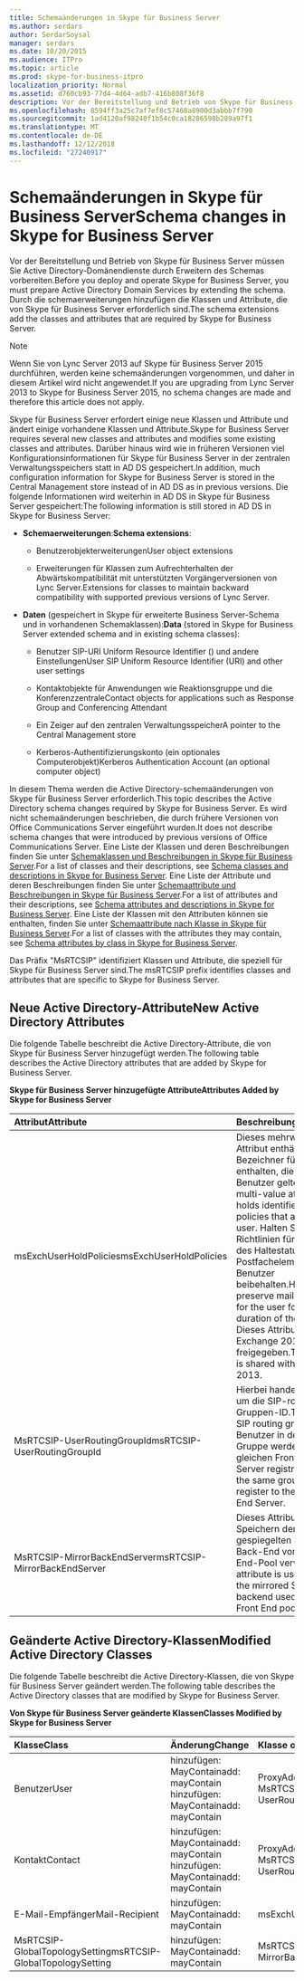```yaml
---
title: Schemaänderungen in Skype für Business Server
ms.author: serdars
author: SerdarSoysal
manager: serdars
ms.date: 10/20/2015
ms.audience: ITPro
ms.topic: article
ms.prod: skype-for-business-itpro
localization_priority: Normal
ms.assetid: d760cb93-77d4-4d64-adb7-416b808f36f8
description: Vor der Bereitstellung und Betrieb von Skype für Business Server müssen Sie Active Directory-Domänendienste durch Erweitern des Schemas vorbereiten. Durch die schemaerweiterungen hinzufügen die Klassen und Attribute, die von Skype für Business Server erforderlich sind.
ms.openlocfilehash: 8594ff3a25c7af7ef8c57468a8900d3abbb7f790
ms.sourcegitcommit: 1ad4120af98240f1b54c0ca18286598b289a97f1
ms.translationtype: MT
ms.contentlocale: de-DE
ms.lasthandoff: 12/12/2018
ms.locfileid: "27240917"
---
```

# <a name="schema-changes-in-skype-for-business-server"></a><span data-ttu-id="4531e-104">Schemaänderungen in Skype für Business Server</span><span class="sxs-lookup"><span data-stu-id="4531e-104">Schema changes in Skype for Business Server</span></span>
 
<span data-ttu-id="4531e-105">Vor der Bereitstellung und Betrieb von Skype für Business Server müssen Sie Active Directory-Domänendienste durch Erweitern des Schemas vorbereiten.</span><span class="sxs-lookup"><span data-stu-id="4531e-105">Before you deploy and operate Skype for Business Server, you must prepare Active Directory Domain Services by extending the schema.</span></span> <span data-ttu-id="4531e-106">Durch die schemaerweiterungen hinzufügen die Klassen und Attribute, die von Skype für Business Server erforderlich sind.</span><span class="sxs-lookup"><span data-stu-id="4531e-106">The schema extensions add the classes and attributes that are required by Skype for Business Server.</span></span>

> [!NOTE]
> <span data-ttu-id="4531e-107">Wenn Sie von Lync Server 2013 auf Skype für Business Server 2015 durchführen, werden keine schemaänderungen vorgenommen, und daher in diesem Artikel wird nicht angewendet.</span><span class="sxs-lookup"><span data-stu-id="4531e-107">If you are upgrading from Lync Server 2013 to Skype for Business Server 2015, no schema changes are made and therefore this article does not apply.</span></span>
  
<span data-ttu-id="4531e-108">Skype für Business Server erfordert einige neue Klassen und Attribute und ändert einige vorhandene Klassen und Attribute.</span><span class="sxs-lookup"><span data-stu-id="4531e-108">Skype for Business Server requires several new classes and attributes and modifies some existing classes and attributes.</span></span> <span data-ttu-id="4531e-109">Darüber hinaus wird wie in früheren Versionen viel Konfigurationsinformationen für Skype für Business Server in der zentralen Verwaltungsspeichers statt in AD DS gespeichert.</span><span class="sxs-lookup"><span data-stu-id="4531e-109">In addition, much configuration information for Skype for Business Server is stored in the Central Management store instead of in AD DS as in previous versions.</span></span> <span data-ttu-id="4531e-110">Die folgende Informationen wird weiterhin in AD DS in Skype für Business Server gespeichert:</span><span class="sxs-lookup"><span data-stu-id="4531e-110">The following information is still stored in AD DS in Skype for Business Server:</span></span>
  
- <span data-ttu-id="4531e-111">**Schemaerweiterungen**:</span><span class="sxs-lookup"><span data-stu-id="4531e-111">**Schema extensions**:</span></span>
    
  - <span data-ttu-id="4531e-112">Benutzerobjekterweiterungen</span><span class="sxs-lookup"><span data-stu-id="4531e-112">User object extensions</span></span>
    
  - <span data-ttu-id="4531e-113">Erweiterungen für Klassen zum Aufrechterhalten der Abwärtskompatibilität mit unterstützten Vorgängerversionen von Lync Server.</span><span class="sxs-lookup"><span data-stu-id="4531e-113">Extensions for classes to maintain backward compatibility with supported previous versions of Lync Server.</span></span>
    
- <span data-ttu-id="4531e-114">**Daten** (gespeichert in Skype für erweiterte Business Server-Schema und in vorhandenen Schemaklassen):</span><span class="sxs-lookup"><span data-stu-id="4531e-114">**Data** (stored in Skype for Business Server extended schema and in existing schema classes):</span></span>
    
  - <span data-ttu-id="4531e-115">Benutzer SIP-URI Uniform Resource Identifier () und andere Einstellungen</span><span class="sxs-lookup"><span data-stu-id="4531e-115">User SIP Uniform Resource Identifier (URI) and other user settings</span></span>
    
  - <span data-ttu-id="4531e-116">Kontaktobjekte für Anwendungen wie Reaktionsgruppe und die Konferenzzentrale</span><span class="sxs-lookup"><span data-stu-id="4531e-116">Contact objects for applications such as Response Group and Conferencing Attendant</span></span>
    
  - <span data-ttu-id="4531e-117">Ein Zeiger auf den zentralen Verwaltungsspeicher</span><span class="sxs-lookup"><span data-stu-id="4531e-117">A pointer to the Central Management store</span></span>
    
  - <span data-ttu-id="4531e-118">Kerberos-Authentifizierungskonto (ein optionales Computerobjekt)</span><span class="sxs-lookup"><span data-stu-id="4531e-118">Kerberos Authentication Account (an optional computer object)</span></span>
    
<span data-ttu-id="4531e-119">In diesem Thema werden die Active Directory-schemaänderungen von Skype für Business Server erforderlich.</span><span class="sxs-lookup"><span data-stu-id="4531e-119">This topic describes the Active Directory schema changes required by Skype for Business Server.</span></span> <span data-ttu-id="4531e-120">Es wird nicht schemaänderungen beschrieben, die durch frühere Versionen von Office Communications Server eingeführt wurden.</span><span class="sxs-lookup"><span data-stu-id="4531e-120">It does not describe schema changes that were introduced by previous versions of Office Communications Server.</span></span> <span data-ttu-id="4531e-121">Eine Liste der Klassen und deren Beschreibungen finden Sie unter [Schemaklassen und Beschreibungen in Skype für Business Server](schema-classes-and-descriptions.md).</span><span class="sxs-lookup"><span data-stu-id="4531e-121">For a list of classes and their descriptions, see [Schema classes and descriptions in Skype for Business Server](schema-classes-and-descriptions.md).</span></span> <span data-ttu-id="4531e-122">Eine Liste der Attribute und deren Beschreibungen finden Sie unter [Schemaattribute und Beschreibungen in Skype für Business Server](schema-attributes-and-descriptions.md).</span><span class="sxs-lookup"><span data-stu-id="4531e-122">For a list of attributes and their descriptions, see [Schema attributes and descriptions in Skype for Business Server](schema-attributes-and-descriptions.md).</span></span> <span data-ttu-id="4531e-123">Eine Liste der Klassen mit den Attributen können sie enthalten, finden Sie unter [Schemaattribute nach Klasse in Skype für Business Server](schema-attributes-by-class.md).</span><span class="sxs-lookup"><span data-stu-id="4531e-123">For a list of classes with the attributes they may contain, see [Schema attributes by class in Skype for Business Server](schema-attributes-by-class.md).</span></span>
  
<span data-ttu-id="4531e-124">Das Präfix "MsRTCSIP" identifiziert Klassen und Attribute, die speziell für Skype für Business Server sind.</span><span class="sxs-lookup"><span data-stu-id="4531e-124">The msRTCSIP prefix identifies classes and attributes that are specific to Skype for Business Server.</span></span>
  
## <a name="new-active-directory-attributes"></a><span data-ttu-id="4531e-125">Neue Active Directory-Attribute</span><span class="sxs-lookup"><span data-stu-id="4531e-125">New Active Directory Attributes</span></span>

<span data-ttu-id="4531e-126">Die folgende Tabelle beschreibt die Active Directory-Attribute, die von Skype für Business Server hinzugefügt werden.</span><span class="sxs-lookup"><span data-stu-id="4531e-126">The following table describes the Active Directory attributes that are added by Skype for Business Server.</span></span>
  
<span data-ttu-id="4531e-127">**Skype für Business Server hinzugefügte Attribute**</span><span class="sxs-lookup"><span data-stu-id="4531e-127">**Attributes Added by Skype for Business Server**</span></span>

|<span data-ttu-id="4531e-128">**Attribut**</span><span class="sxs-lookup"><span data-stu-id="4531e-128">**Attribute**</span></span>|<span data-ttu-id="4531e-129">**Beschreibung**</span><span class="sxs-lookup"><span data-stu-id="4531e-129">**Description**</span></span>|
|:-----|:-----|
|<span data-ttu-id="4531e-130">msExchUserHoldPolicies</span><span class="sxs-lookup"><span data-stu-id="4531e-130">msExchUserHoldPolicies</span></span>  <br/> |<span data-ttu-id="4531e-131">Dieses mehrwertige Attribut enthält Bezeichner für Richtlinien enthalten, die für den Benutzer gelten.</span><span class="sxs-lookup"><span data-stu-id="4531e-131">This multi-value attribute holds identifiers for hold policies that apply to the user.</span></span> <span data-ttu-id="4531e-132">Halten Sie, dass Richtlinien für die Dauer des Haltestatus Postfachelemente für den Benutzer beibehalten.</span><span class="sxs-lookup"><span data-stu-id="4531e-132">Hold policies preserve mailbox items for the user for the duration of the hold.</span></span> <span data-ttu-id="4531e-133">Dieses Attribut ist für Exchange 2013 freigegeben.</span><span class="sxs-lookup"><span data-stu-id="4531e-133">This attribute is shared with Exchange 2013.</span></span>  <br/> |
|<span data-ttu-id="4531e-134">MsRTCSIP-UserRoutingGroupId</span><span class="sxs-lookup"><span data-stu-id="4531e-134">msRTCSIP-UserRoutingGroupId</span></span>  <br/> |<span data-ttu-id="4531e-135">Hierbei handelt es sich um die SIP-routing Gruppen-ID.</span><span class="sxs-lookup"><span data-stu-id="4531e-135">This is the SIP routing group ID.</span></span> <span data-ttu-id="4531e-136">Benutzer in der gleichen Gruppe werden auf dem gleichen Front-End-Server registriert.</span><span class="sxs-lookup"><span data-stu-id="4531e-136">Users in the same group will register to the same Front End Server.</span></span>  <br/> |
|<span data-ttu-id="4531e-137">MsRTCSIP-MirrorBackEndServer</span><span class="sxs-lookup"><span data-stu-id="4531e-137">msRTCSIP-MirrorBackEndServer</span></span>  <br/> |<span data-ttu-id="4531e-138">Dieses Attribut wird zum Speichern der gespiegelten SQL Server-Back-End von den Front-End-Pool verwendet.</span><span class="sxs-lookup"><span data-stu-id="4531e-138">This attribute is used to store the mirrored SQL Server backend used by the Front End pool.</span></span>  <br/> |
   
## <a name="modified-active-directory-classes"></a><span data-ttu-id="4531e-139">Geänderte Active Directory-Klassen</span><span class="sxs-lookup"><span data-stu-id="4531e-139">Modified Active Directory Classes</span></span>

<span data-ttu-id="4531e-140">Die folgende Tabelle beschreibt die Active Directory-Klassen, die von Skype für Business Server geändert werden.</span><span class="sxs-lookup"><span data-stu-id="4531e-140">The following table describes the Active Directory classes that are modified by Skype for Business Server.</span></span>
  
<span data-ttu-id="4531e-141">**Von Skype für Business Server geänderte Klassen**</span><span class="sxs-lookup"><span data-stu-id="4531e-141">**Classes Modified by Skype for Business Server**</span></span>

|<span data-ttu-id="4531e-142">**Klasse**</span><span class="sxs-lookup"><span data-stu-id="4531e-142">**Class**</span></span>|<span data-ttu-id="4531e-143">**Änderung**</span><span class="sxs-lookup"><span data-stu-id="4531e-143">**Change**</span></span>|<span data-ttu-id="4531e-144">**Klasse oder eines Attributs**</span><span class="sxs-lookup"><span data-stu-id="4531e-144">**Class or Attribute**</span></span>|
|:-----|:-----|:-----|
|<span data-ttu-id="4531e-145">Benutzer</span><span class="sxs-lookup"><span data-stu-id="4531e-145">User</span></span>  <br/> |<span data-ttu-id="4531e-146">hinzufügen: MayContain</span><span class="sxs-lookup"><span data-stu-id="4531e-146">add: mayContain</span></span>  <br/> <span data-ttu-id="4531e-147">hinzufügen: MayContain</span><span class="sxs-lookup"><span data-stu-id="4531e-147">add: mayContain</span></span>  <br/> |<span data-ttu-id="4531e-148">ProxyAddresses</span><span class="sxs-lookup"><span data-stu-id="4531e-148">ProxyAddresses</span></span>  <br/> <span data-ttu-id="4531e-149">MsRTCSIP-UserRoutingGroupId</span><span class="sxs-lookup"><span data-stu-id="4531e-149">msRTCSIP-UserRoutingGroupId</span></span>  <br/> |
|<span data-ttu-id="4531e-150">Kontakt</span><span class="sxs-lookup"><span data-stu-id="4531e-150">Contact</span></span>  <br/> |<span data-ttu-id="4531e-151">hinzufügen: MayContain</span><span class="sxs-lookup"><span data-stu-id="4531e-151">add: mayContain</span></span>  <br/> <span data-ttu-id="4531e-152">hinzufügen: MayContain</span><span class="sxs-lookup"><span data-stu-id="4531e-152">add: mayContain</span></span>  <br/> |<span data-ttu-id="4531e-153">ProxyAddresses</span><span class="sxs-lookup"><span data-stu-id="4531e-153">ProxyAddresses</span></span>  <br/> <span data-ttu-id="4531e-154">MsRTCSIP-UserRoutingGroupId</span><span class="sxs-lookup"><span data-stu-id="4531e-154">msRTCSIP-UserRoutingGroupId</span></span>  <br/> |
|<span data-ttu-id="4531e-155">E-Mail-Empfänger</span><span class="sxs-lookup"><span data-stu-id="4531e-155">Mail-Recipient</span></span>  <br/> |<span data-ttu-id="4531e-156">hinzufügen: MayContain</span><span class="sxs-lookup"><span data-stu-id="4531e-156">add: mayContain</span></span>  <br/> |<span data-ttu-id="4531e-157">msExchUserHoldPolicies</span><span class="sxs-lookup"><span data-stu-id="4531e-157">msExchUserHoldPolicies</span></span>  <br/> |
|<span data-ttu-id="4531e-158">MsRTCSIP-GlobalTopologySetting</span><span class="sxs-lookup"><span data-stu-id="4531e-158">msRTCSIP-GlobalTopologySetting</span></span>  <br/> |<span data-ttu-id="4531e-159">hinzufügen: MayContain</span><span class="sxs-lookup"><span data-stu-id="4531e-159">add: mayContain</span></span>  <br/> |<span data-ttu-id="4531e-160">MsRTCSIP-MirrorBackEndServer</span><span class="sxs-lookup"><span data-stu-id="4531e-160">msRTCSIP-MirrorBackEndServer</span></span>  <br/> |
   

